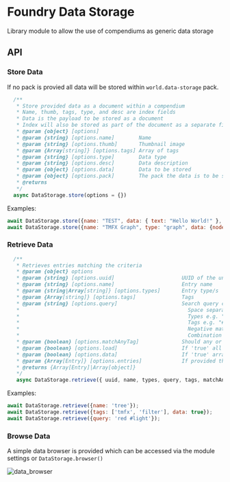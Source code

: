 # Foundry Data Storage

Library module to allow the use of compendiums as generic data storage

## API

### Store Data

If no pack is provied all data will be stored within `world.data-storage` pack.

```js
  /**
   * Store provided data as a document within a compendium
   * Name, thumb, tags, type, and desc are index fields
   * Data is the payload to be stored as a document
   * Index will also be stored as part of the document as a separate field for recovery purposes in-case the META/Index document is deleted
   * @param {object} [options]
   * @param {string} [options.name]        Name
   * @param {string} [options.thumb]       Thumbnail image
   * @param {Array[string]} [options.tags] Array of tags
   * @param {string} [options.type]        Data type
   * @param {string} [options.desc]        Data description
   * @param {object} [options.data]        Data to be stored
   * @param {object} [options.pack]        The pack the data is to be stored in
   * @returns
   */
  async DataStorage.store(options = {}) 
```

Examples: 
```js
await DataStorage.store({name: "TEST", data: { text: "Hello World!" }, tags: ["test"]});
await DataStorage.store({name: "TMFX Graph", type: "graph", data: {nodes: ["node_1", "node_2"], mockup: true }, tags: ["tmfx", "graph"]});
```

### Retrieve Data

```js
  /**
   * Retrieves entries matching the criteria
   * @param {object} options
   * @param {string} [options.uuid]                      UUID of the underlying Entry document
   * @param {string} [options.name]                      Entry name
   * @param {string|Array[string]} [options.types]       Entry type/s
   * @param {Array[string]} [options.tags]               Tags
   * @param {string} [options.query]                     Search query consisting of:
   *                                                       Space separated terms e.g. "red car"
   *                                                       Types e.g. "@tmfx-node"
   *                                                       Tags e.g. "#light #source"
   *                                                       Negative match e.g. "-red -#light"
   *                                                       Combination of all of the above e.g. "car -red @node #player"
   * @param {boolean} [options.matchAnyTag]              Should any or all tags be present within an entry for a match
   * @param {boolean} [options.load]                     If 'true' all entries will have their documents loaded before being returned
   * @param {boolean} [options.data]                     If 'true' array of all matched data will be returned instead of entries
   * @param {Array[Entry]} [options.entries]             If provided the search will be carried out on this array
   * @returns {Array[Entry]|Array[object]}
   */
   async DataStorage.retrieve({ uuid, name, types, query, tags, matchAnyTag = true, load = false, data = false, entries } = {})
```

Examples:

```js
await DataStorage.retrieve({name: 'tree'});
await DataStorage.retrieve({tags: ['tmfx', 'filter'], data: true});
await DataStorage.retrieve({query: 'red #light'});
```

### Browse Data

A simple data browser is provided which can be accessed via the module settings or `DataStorage.browser()`

![data_browser](https://github.com/user-attachments/assets/63eda376-788e-4c2d-9bdb-993d95460534)
